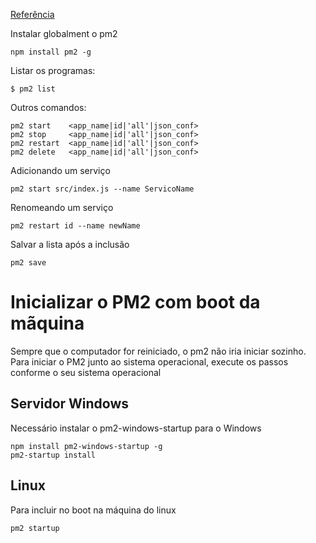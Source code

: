 [Referência](https://www.npmjs.com/package/pm2)

Instalar globalment o pm2

```
npm install pm2 -g
```

Listar os programas:

```
$ pm2 list
```

Outros comandos:

```
pm2 start    <app_name|id|'all'|json_conf>
pm2 stop     <app_name|id|'all'|json_conf>
pm2 restart  <app_name|id|'all'|json_conf>
pm2 delete   <app_name|id|'all'|json_conf>
```

Adicionando um serviço
```
pm2 start src/index.js --name ServicoName
```

Renomeando um serviço
```
pm2 restart id --name newName
```

Salvar a lista após a inclusão

```
pm2 save
```

# Inicializar o PM2 com boot da mãquina

Sempre que o computador for reiniciado, o pm2 não iria iniciar sozinho. Para iniciar o PM2 junto ao sistema operacional, execute os passos conforme o seu sistema operacional


## Servidor Windows

Necessário instalar o pm2-windows-startup para o Windows
```
npm install pm2-windows-startup -g
pm2-startup install
```

## Linux

Para incluir no boot na máquina do linux

```
pm2 startup
```


